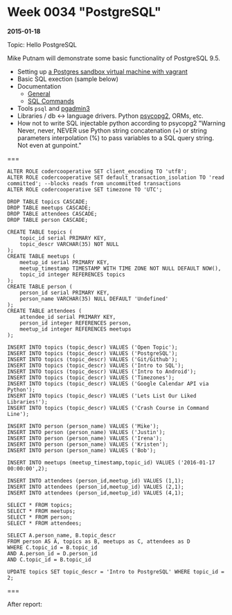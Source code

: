 # Week 0034 "PostgreSQL"
**2015-01-18**

Topic: Hello PostgreSQL

Mike Putnam will demonstrate some basic functionality of PostgreSQL 9.5.

* Setting up [a Postgres sandbox virtual machine with vagrant](https://github.com/jackdb/pg-app-dev-vm)
* Basic SQL exection (sample below)
* Documentation
    * [General](http://www.postgresql.org/docs/9.5/static/index.html)
    * [SQL Commands](http://www.postgresql.org/docs/9.5/static/sql-commands.html)
* Tools `psql` and [pgadmin3](http://www.pgadmin.org/docs/1.22/index.html)
* Libraries / db <-> language drivers. Python [psycopg2](http://initd.org/psycopg/docs/index.html), ORMs, etc.
* How not to write SQL injectable python according to psycopg2 "Warning Never, never, NEVER use Python string concatenation (+) or string parameters interpolation (%) to pass variables to a SQL query string. Not even at gunpoint."

===
```
ALTER ROLE codercooperative SET client_encoding TO 'utf8';
ALTER ROLE codercooperative SET default_transaction_isolation TO 'read committed'; --blocks reads from uncommitted transactions
ALTER ROLE codercooperative SET timezone TO 'UTC';

DROP TABLE topics CASCADE;
DROP TABLE meetups CASCADE;
DROP TABLE attendees CASCADE;
DROP TABLE person CASCADE;

CREATE TABLE topics (
    topic_id serial PRIMARY KEY,
    topic_descr VARCHAR(35) NOT NULL
);
CREATE TABLE meetups (
    meetup_id serial PRIMARY KEY,
    meetup_timestamp TIMESTAMP WITH TIME ZONE NOT NULL DEFAULT NOW(),
    topic_id integer REFERENCES topics
);
CREATE TABLE person (
    person_id serial PRIMARY KEY,
    person_name VARCHAR(35) NULL DEFAULT 'Undefined'
);
CREATE TABLE attendees (
    attendee_id serial PRIMARY KEY,
    person_id integer REFERENCES person,
    meetup_id integer REFERENCES meetups
);

INSERT INTO topics (topic_descr) VALUES ('Open Topic');
INSERT INTO topics (topic_descr) VALUES ('PostgreSQL');
INSERT INTO topics (topic_descr) VALUES ('Git/Github');
INSERT INTO topics (topic_descr) VALUES ('Intro to SQL');
INSERT INTO topics (topic_descr) VALUES ('Intro to Android');
INSERT INTO topics (topic_descr) VALUES ('Timezones');
INSERT INTO topics (topic_descr) VALUES ('Google Calendar API via Python');
INSERT INTO topics (topic_descr) VALUES ('Lets List Our Liked Libraries!');
INSERT INTO topics (topic_descr) VALUES ('Crash Course in Command Line');

INSERT INTO person (person_name) VALUES ('Mike');
INSERT INTO person (person_name) VALUES ('Justin');
INSERT INTO person (person_name) VALUES ('Irena');
INSERT INTO person (person_name) VALUES ('Kristen');
INSERT INTO person (person_name) VALUES ('Bob');

INSERT INTO meetups (meetup_timestamp,topic_id) VALUES ('2016-01-17 00:00:00',2);

INSERT INTO attendees (person_id,meetup_id) VALUES (1,1);
INSERT INTO attendees (person_id,meetup_id) VALUES (2,1);
INSERT INTO attendees (person_id,meetup_id) VALUES (4,1);

SELECT * FROM topics;
SELECT * FROM meetups;
SELECT * FROM person;
SELECT * FROM attendees;

SELECT A.person_name, B.topic_descr
FROM person AS A, topics as B, meetups as C, attendees as D
WHERE C.topic_id = B.topic_id
AND A.person_id = D.person_id
AND C.topic_id = B.topic_id

UPDATE topics SET topic_descr = 'Intro to PostgreSQL' WHERE topic_id = 2;
```
===

After report:

